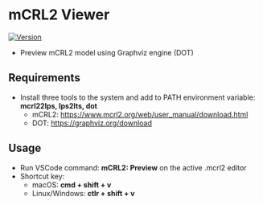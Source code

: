 # mCRL2 Viewer

[![Version](https://vsmarketplacebadge.apphb.com/version/trinnguyen.mcrl2-viewer.svg)](https://marketplace.visualstudio.com/items?itemName=trinnguyen.mcrl2-viewer)

- Preview mCRL2 model using Graphviz engine (DOT)

## Requirements
- Install three tools to the system and add to PATH environment variable: **mcrl22lps, lps2lts, dot**
    - mCRL2: https://www.mcrl2.org/web/user_manual/download.html
    - DOT: https://graphviz.org/download

## Usage
- Run VSCode command: **mCRL2: Preview** on the active .mcrl2 editor
- Shortcut key: 
    - macOS: **cmd + shift + v**
    - Linux/Windows: **ctlr + shift + v**
